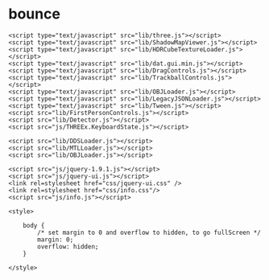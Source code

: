 # bounce
<!DOCTYPE html>
<html lang="en">
<head>
    <meta charset="UTF-8">
    <title>LEVEL 2</title>

    <script type="text/javascript" src="lib/three.js"></script>
    <script type="text/javascript" src="lib/ShadowMapViewer.js"></script>
    <script type="text/javascript" src="lib/HDRCubeTextureLoader.js"></script>
    <script type="text/javascript" src="lib/dat.gui.min.js"></script>
    <script type="text/javascript" src="lib/DragControls.js"></script>
    <script type="text/javascript" src="lib/TrackballControls.js"></script>
    <script type="text/javascript" src="lib/OBJLoader.js"></script>
    <script type="text/javascript" src="lib/LegacyJSONLoader.js"></script>
    <script type="text/javascript" src="lib/Tween.js"></script>
    <script src="lib/FirstPersonControls.js"></script>
    <script src="lib/Detector.js"></script>
    <script src="js/THREEx.KeyboardState.js"></script>

    <script src="lib/DDSLoader.js"></script>
    <script src="lib/MTLLoader.js"></script>
    <script src="lib/OBJLoader.js"></script>

    <script src="js/jquery-1.9.1.js"></script>
    <script src="js/jquery-ui.js"></script>
    <link rel=stylesheet href="css/jquery-ui.css" />
    <link rel=stylesheet href="css/info.css"/>
    <script src="js/info.js"></script>

    <style>

        body {
            /* set margin to 0 and overflow to hidden, to go fullScreen */
            margin: 0;
            overflow: hidden;
        }

    </style>
</head>
<body>


<!-- Div which will hold the Output -->
<div id="WebGL-output">
</div>

<script type="text/javascript">

    //  Height and Width Variables
    var width = window.innerWidth;
    var height = window.innerHeight;
    var ambientLight;
    var scene, camera, renderer, controls;
    var event,objects, obj,sphere;
    var ball,balls = [50],ball2,balls2 = [20];
    var texture;
    var surface;
    var surfaceMesh;
    var group;

    var key = true;
    var keyboard = new THREEx.KeyboardState();

    var collidableMeshList = [];
    var collidableMeshList1 = [];

    init();
    animate();

    function init(){
        // create a scene, that will hold all our elements such as objects, cameras and lights.
        scene = new THREE.Scene();

        //  Cube mapping second method
        var reflectionCube = THREE.ImageUtils.loadTexture('texture/sky.jpg');
        reflectionCube.format = THREE.RGBFormat;
        scene.background = reflectionCube;

        // create a camera, which defines where we're looking at.
        camera = new THREE.PerspectiveCamera(75, width / height, 0.1, 15000);

        // position and point the camera to the center of the scene
        camera.position.x = 7500;
        camera.position.y = 60;
        camera.position.z = 300;
        camera.rotateX(2*Math.PI);


        // create a render and set the size
        renderer = new THREE.WebGLRenderer({antialias: true});
        var dragControls = new THREE.DragControls( objects, camera, renderer.domElement );
        dragControls.addEventListener( 'dragstart', function ( event ) { controls.enabled = false; } );
        dragControls.addEventListener( 'dragend', function ( event ) { controls.enabled = true; } );

        renderer.setClearColor(new THREE.Color(0x49d1ca));
        renderer.setSize(width , height);

        renderer.shadowMap.enabled = true;
        renderer.shadowMap.type = THREE.PCFSoftShadowMap;
        document.body.appendChild(renderer.domElement);

        //ambientLight
        ambientLight = new THREE.AmbientLight(0xffffff, 1);
        scene.add(ambientLight);

        //Surface
        texture = THREE.ImageUtils.loadTexture('texture/road.jpg');
        surface = new THREE.PlaneGeometry(15000,500 );
        var surfaceMaterial = new THREE.MeshPhongMaterial({color: 0xffffff, side: THREE.DoubleSide,map:texture});
        surfaceMesh = new THREE.Mesh(surface, surfaceMaterial);
        surfaceMesh.rotateX(Math.PI/2);
        surfaceMesh.position.x = 100;
        surfaceMesh.position.y = -50;
        surfaceMesh.position.z = -40;
        surfaceMesh.receiveShadow = true;
        scene.add(surfaceMesh);

        //Group
        group = new THREE.Group();
        scene.add(group);

        //Balls1
        texture2 = new THREE.TextureLoader().load( 'texture/blue.jpg' );


        texture2.magFilter = THREE.NearestFilter;
        texture2.minFilter = THREE.NearestFilter;

        var ballGeometry = new THREE.SphereGeometry(25, 128, 256);
        var ballMaterial = new THREE.MeshPhongMaterial({
            map: texture2,
            shininess: 10,
            specular: 0xffffff,
            flatShading : true
        });
        ball = new THREE.Mesh(ballGeometry, ballMaterial);
        ball.position.x = -1450;
        ball.position.y = -20;
        ball.position.z = -30;


        //  Clone ball into balls array
        Balls();

        //  Randomly placed the balls in scene
        for (var j = 0; j < balls.length; j++) {


            balls[j].position.x =j*400-1000;
            balls[j].position.y =((Math.random()*2)+3.5)*100;
            balls[j].position.z = -30;
            balls[j].castShadow = true;
            balls[j].receiveShadow = true;
            group.add(balls[j]);
            collidableMeshList.push(balls[j]);
        }

        group.position.set(-1450, -20, -30);
        group.position.y-=2;

        if(group.position.y >= -50){
            group.position.y+=3;
        }

    }
    function animate() {
        var t = (Date.now() / 1000);
        // render the scene
        render();

        requestAnimationFrame(animate);

        camera.position.x-=5;

        group.position.y-=2;

        update();
    }
    function render() {

        //controls.update();
        camera.updateMatrixWorld();
        renderer.render( scene, camera );
    }
    function Balls() {

        for (var i = 0; i < 50; i++) {
            balls[i] = ball.clone();
        }
    }
        function update() {

        if (keyboard.pressed("up")) {

            camera.position.y += 5;

        }

        if (keyboard.pressed("down")) {
            camera.position.y -= 5;


    }


</script>
</body>
</html>
